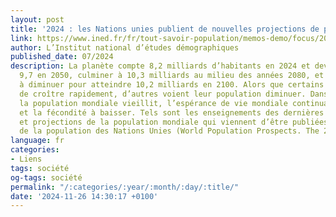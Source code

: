 ```yaml
---
layout: post
title: '2024 : les Nations unies publient de nouvelles projections de population mondiale'
link: https://www.ined.fr/fr/tout-savoir-population/memos-demo/focus/2024-les-nations-unies-publient-de-nouvelles-projections-de-population-mondiale/
author: L’Institut national d’études démographiques
published_date: 07/2024
description: La planète compte 8,2 milliards d’habitants en 2024 et devrait en compter
  9,7 en 2050, culminer à 10,3 milliards au milieu des années 2080, et commencer ensuite
  à diminuer pour atteindre 10,2 milliards en 2100. Alors que certains pays continuent
  de croître rapidement, d’autres voient leur population diminuer. Dans le même temps,
  la population mondiale vieillit, l’espérance de vie mondiale continuant à augmenter
  et la fécondité à baisser. Tels sont les enseignements des dernières estimations
  et projections de la population mondiale qui viennent d’être publiées par la Division
  de la population des Nations Unies (World Population Prospects. The 2024 Revision).
language: fr
categories:
- Liens
tags: société
og-tags: société
permalink: "/:categories/:year/:month/:day/:title/"
date: '2024-11-26 14:30:17 +0100'
---
```

